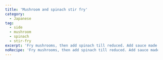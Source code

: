 ```yaml
---
title: 'Mushroom and spinach stir fry'
category:
  - Japanese
tag:
  - side
  - mushroom
  - spinach
  - stir-fry
excerpt: 'Fry mushrooms, then add spinach till reduced. Add sauce made of sugar, soy sauce, sesame oil. Cook till moisture is gone.'
noRecipe: 'Fry mushrooms, then add spinach till reduced. Add sauce made of sugar, soy sauce, sesame oil. Cook till moisture is gone.'
---
```

